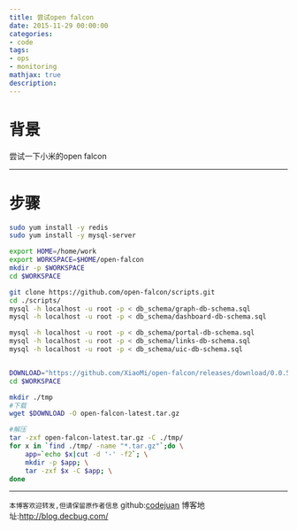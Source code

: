 ```yaml
---
title: 尝试open falcon
date: 2015-11-29 00:00:00
categories:
- code
tags: 
- ops
- monitoring
mathjax: true
description: 
---
```


# 背景

尝试一下小米的open falcon

<!--more-->

--------------------------------------------------------------

# 步骤
```sh
sudo yum install -y redis
sudo yum install -y mysql-server

export HOME=/home/work
export WORKSPACE=$HOME/open-falcon
mkdir -p $WORKSPACE
cd $WORKSPACE

git clone https://github.com/open-falcon/scripts.git
cd ./scripts/
mysql -h localhost -u root -p < db_schema/graph-db-schema.sql
mysql -h localhost -u root -p < db_schema/dashboard-db-schema.sql

mysql -h localhost -u root -p < db_schema/portal-db-schema.sql
mysql -h localhost -u root -p < db_schema/links-db-schema.sql
mysql -h localhost -u root -p < db_schema/uic-db-schema.sql


DOWNLOAD="https://github.com/XiaoMi/open-falcon/releases/download/0.0.5/open-falcon-0.0.5.tar.gz"
cd $WORKSPACE

mkdir ./tmp
#下载
wget $DOWNLOAD -O open-falcon-latest.tar.gz

#解压
tar -zxf open-falcon-latest.tar.gz -C ./tmp/
for x in `find ./tmp/ -name "*.tar.gz"`;do \
    app=`echo $x|cut -d '-' -f2`; \
    mkdir -p $app; \
    tar -zxf $x -C $app; \
done
```



----------------------------

`本博客欢迎转发,但请保留原作者信息`
github:[codejuan](https://github.com/CodeJuan)
博客地址:http://blog.decbug.com/

